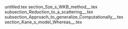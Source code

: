 untitled.tex
section_Sze_s_WKB_method__.tex
subsection_Reduction_to_a_scattering__.tex
subsection_Approach_to_generalize_Computationally__.tex
section_Kane_s_model_Whereas__.tex